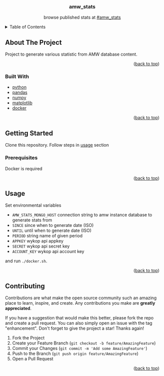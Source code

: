 <div id="top"></div>

<br />
<div align="center">
<h3 align="center">amw_stats</h3>

  <p align="center">
    browse published stats at <a href="https://wykop.pl/tag/anonimowemirkowyznaniastatystyki">#amw_stats</a> 
    <br />
  </p>
</div>



<!-- TABLE OF CONTENTS -->
<details>
  <summary>Table of Contents</summary>
  <ol>
    <li>
      <a href="#about-the-project">About The Project</a>
      <ul>
        <li><a href="#built-with">Built With</a></li>
      </ul>
    </li>
    <li>
      <a href="#getting-started">Getting Started</a>
      <ul>
        <li><a href="#prerequisites">Prerequisites</a></li>
      </ul>
    </li>
    <li><a href="#usage">Usage</a></li>
    <li><a href="#contributing">Contributing</a></li>
  </ol>
</details>



## About The Project

Project to generate various statistic from AMW database content.  

<p align="right">(<a href="#top">back to top</a>)</p>

### Built With

* [python](https://python.org/)
* [pandas](https://pandas.pydata.org/)
* [numpy](https://numpy.org/)
* [matplotlib](https://matplotlib.org/)
* [docker](https://docker.com/)

<p align="right">(<a href="#top">back to top</a>)</p>


## Getting Started

Clone this repository.
Follow steps in <a href="#usage">usage</a> section

### Prerequisites
Docker is required

<p align="right">(<a href="#top">back to top</a>)</p>


## Usage
Set environmental variables
* `AMW_STATS_MONGO_HOST` connection string to amw instance database to generate stats from
* `SINCE` since when to generate date (ISO)
* `UNTIL` until when to generate date (ISO)
* `PERIOD` string name of given period
* `APPKEY` wykop api appkey
* `SECRET` wykop api secret key
* `ACCOUNT_KEY` wykop api account key

and run `./docker.sh`. 

<p align="right">(<a href="#top">back to top</a>)</p>

## Contributing

Contributions are what make the open source community such an amazing place to learn, inspire, and create. Any contributions you make are **greatly appreciated**.

If you have a suggestion that would make this better, please fork the repo and create a pull request. You can also simply open an issue with the tag "enhancement".
Don't forget to give the project a star! Thanks again!

1. Fork the Project
2. Create your Feature Branch (`git checkout -b feature/AmazingFeature`)
3. Commit your Changes (`git commit -m 'Add some AmazingFeature'`)
4. Push to the Branch (`git push origin feature/AmazingFeature`)
5. Open a Pull Request

<p align="right">(<a href="#top">back to top</a>)</p>
